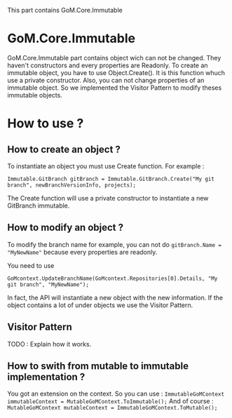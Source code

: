 ﻿This part contains GoM.Core.Immutable

GoM.Core.Immutable
==================

GoM.Core.Immutable part contains object wich can not be changed. They haven't constructors and every properties are Readonly. To create an immutable object, you have to use Object.Create(). It is this function whuch use a private constructor. Also, you can not change properties of an immutable object. So we implemented the Visitor Pattern to modify theses immutable objects.

How to use ?
==========

How to create an object ?
----------

To instantiate an object you must use Create function. 
For example :
```
Immutable.GitBranch gitBranch = Immutable.GitBranch.Create("My git branch", newBranchVersionInfo, projects);
```

The Create function will use a private constructor to instantiate a new GitBranch immutable.

How to modify an object ?
----------
To modify the branch name for example, you can not do ``` gitBranch.Name = "MyNewName" ``` because every properties are readonly.

You need to use 
```
GoMcontext.UpdateBranchName(GoMcontext.Repositories[0].Details, "My git branch", "MyNewName");
```

In fact, the API will instantiate a new object with the new information. If the object contains a lot of under objects we use the Visitor Pattern.

Visitor Pattern
--------

TODO : Explain how it works.


How to swith from mutable to immutable implementation ?
---------------

You got an extension on the context. So you can use : 
```ImmutableGoMContext immutableContext = MutableGoMContext.ToImmutable();```
And of course : 
```MutableGoMContext mutableContext = ImmutableGoMContext.ToMutable();```






